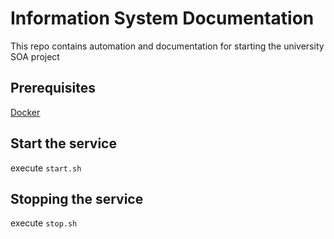 # Information System Documentation
This repo contains automation and documentation for starting the university SOA project

## Prerequisites
[Docker](https://www.docker.com/)

## Start the service
execute `start.sh`

## Stopping the service
execute `stop.sh`

